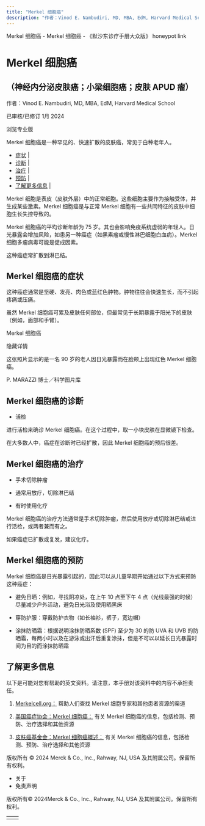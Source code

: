 ```yaml
---
title: "Merkel 细胞癌"
description: "作者：Vinod E. Nambudiri, MD, MBA, EdM, Harvard Medical School"
---
```


﻿Merkel 细胞癌 - Merkel 细胞癌 - 《默沙东诊疗手册大众版》 honeypot link

# Merkel 细胞癌

## （神经内分泌皮肤癌；小梁细胞癌；皮肤 APUD 瘤）

作者：Vinod E. Nambudiri, MD, MBA, EdM, Harvard Medical School

已审核/已修订 1月 2024

浏览专业版

Merkel 细胞癌是一种罕见的、快速扩散的皮肤癌，常见于白种老年人。

- [症状](#症状_v26313688_zh) \|
- [诊断](#诊断_v26313691_zh) \|
- [治疗](#治疗_v26313712_zh) \|
- [预防](#预防_v26313699_zh) \|
- [了解更多信息](#了解更多信息_v26313725_zh) \|

Merkel 细胞是表皮（皮肤外层）中的正常细胞。这些细胞主要作为接触受体，并生成某些激素。Merkel 细胞癌是与正常 Merkel 细胞有一些共同特征的皮肤中细胞生长失控导致的。

Merkel 细胞癌的平均诊断年龄为 75 岁。其也会影响免疫系统虚弱的年轻人。日光暴露会增加风险，如患另一种癌症（如黑素瘤或慢性淋巴细胞白血病）。Merkel 细胞多瘤病毒可能是促成因素。

这种癌症常扩散到淋巴结。

## Merkel 细胞癌的症状

这种癌症通常是坚硬、发亮、肉色或蓝红色肿物。肿物往往会快速生长，而不引起疼痛或压痛。

虽然 Merkel 细胞癌可累及皮肤任何部位，但最常见于长期暴露于阳光下的皮肤（例如，面部和手臂）。

Merkel 细胞癌



隐藏详情

这张照片显示的是一名 90 岁的老人因日光暴露而在脸颊上出现红色 Merkel 细胞癌。

P. MARAZZI 博士／科学图片库

## Merkel 细胞癌的诊断

- 活检


进行活检来确诊 Merkel 细胞癌。在这个过程中，取一小块皮肤在显微镜下检查。

在大多数人中，癌症在诊断时已经扩散，因此 Merkel 细胞癌的预后很差。

## Merkel 细胞癌的治疗

- 手术切除肿瘤

- 通常用放疗，切除淋巴结

- 有时使用化疗


Merkel 细胞癌的治疗方法通常是手术切除肿瘤，然后使用放疗或切除淋巴结或进行活检，或两者兼而有之。

如果癌症已扩散或复发，建议化疗。

## Merkel 细胞癌的预防

Merkel 细胞癌是日光暴露引起的，因此可以从儿童早期开始通过以下方式来预防这种癌症：

- 避免日晒：例如，寻找阴凉处，在上午 10 点至下午 4 点（光线最强的时候）尽量减少户外活动，避免日光浴及使用晒黑床

- 穿防护服：穿戴防护衣物（如长袖衫，裤子，宽边帽）

- 涂抹防晒霜：根据说明涂抹防晒系数 (SPF) 至少为 30 的防 UVA 和 UVB 的防晒霜，每两小时以及在游泳或出汗后重复涂抹，但是不可以以延长日光暴露时间为目的而涂抹防晒霜


## 了解更多信息

以下是可能对您有帮助的英文资料。请注意，本手册对该资料中的内容不承担责任。

1. [Merkelcell.org：](https://merkelcell.org/about-mcc/) 帮助人们查找 Merkel 细胞专家和其他患者资源的渠道

2. [美国癌症协会：Merkel 细胞癌：](https://www.cancer.org/cancer/merkel-cell-skin-cancer.html) 有关 Merkel 细胞癌的信息，包括检测、预防、治疗选择和其他资源

3. [皮肤癌基金会：Merkel 细胞癌概述：](http://www.skincancer.org/skin-cancer-information/merkel) 有关 Merkel 细胞癌的信息，包括检测、预防、治疗选择和其他资源




版权所有 © 2024
Merck & Co., Inc., Rahway, NJ, USA 及其附属公司。保留所有权利。

- 关于
- 免责声明

版权所有© 2024Merck & Co., Inc., Rahway, NJ, USA 及其附属公司。保留所有权利。

|     |     |
| --- | --- |
|  |  |